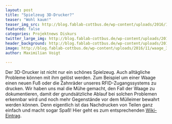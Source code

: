 ```yaml
---
layout: post
title: "Spielzeug 3D-Drucker?"
teaser: "Wohl kaum!"
teaser_img_src: http://blog.fablab-cottbus.de/wp-content/uploads/2016/11/waage_3d.jpg
featured: false
categories: Projektnews Diskurs
twitter_large_img: http://blog.fablab-cottbus.de/wp-content/uploads/2016/11/waage_3d.jpg
header_background: http://blog.fablab-cottbus.de/wp-content/uploads/2016/11/waage_3d.jpg
image: http://blog.fablab-cottbus.de/wp-content/uploads/2016/11/waage_3d.jpg
author: Maximilian Voigt

---
```

Der 3D-Drucker ist nicht nur ein schönes Spielzeug. Auch alltägliche Probleme können mit ihm gelöst werden. 
Zum Beispiel um einer Waage einen neuen Fuß oder die Zahnräder unseres RFID-Zugangssystems zu drucken. Wir haben uns mal die Mühe
 gemacht, den Fall der Waage zu dokumentieren, damit der grundsätzliche Ablauf bei solchen Problemen erkennbar wird und 
noch mehr Gegenstände vor dem Mülleimer bewahrt werden können. Denn eigentlich ist das Nachdrucken von Teilen ganz
 einfach und macht sogar Spaß! 
Hier geht es zum entsprechenden <a href="http://fablab-cottbus.de/index.php/Repair-Cafe#Beispiele" target="_blank">Wiki-Eintrag</a>.